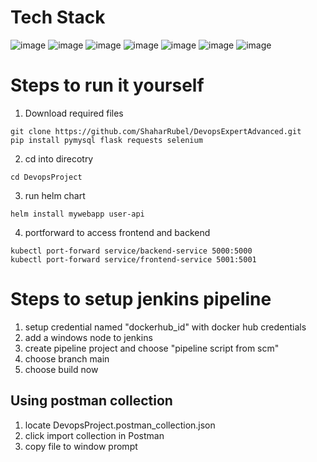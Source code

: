 # Tech Stack
![image](https://img.shields.io/badge/Python-FFD43B?style=for-the-badge&logo=python&logoColor=blue) ![image](https://img.shields.io/badge/MySQL-005C84?style=for-the-badge&logo=mysql&logoColor=white) ![image](https://img.shields.io/badge/Flask-000000?style=for-the-badge&logo=flask&logoColor=white) ![image](https://img.shields.io/badge/Selenium-43B02A?style=for-the-badge&logo=Selenium&logoColor=white) ![image](https://img.shields.io/badge/Jenkins-D24939?style=for-the-badge&logo=Jenkins&logoColor=white)
![image](https://img.shields.io/badge/Helm-0F1689?style=for-the-badge&logo=Helm&labelColor=0F1689) ![image](https://img.shields.io/badge/Docker%20Compose-2496ED?style=for-the-badge&logo=docker&logoColor=white)

# Steps to run it yourself
1. Download required files
```
git clone https://github.com/ShaharRubel/DevopsExpertAdvanced.git
pip install pymysql flask requests selenium
```
2. cd into direcotry
```commandline
cd DevopsProject
```
3. run helm chart
```commandline
helm install mywebapp user-api
```
4. portforward to access frontend and backend
```commandline
kubectl port-forward service/backend-service 5000:5000
kubectl port-forward service/frontend-service 5001:5001
```

# Steps to setup jenkins pipeline
1. setup credential named "dockerhub_id" with docker hub credentials
2. add a windows node to jenkins
3. create pipeline project and choose "pipeline script from scm"
4. choose branch main
5. choose build now

## Using postman collection
1. locate DevopsProject.postman_collection.json
2. click import collection in Postman
3. copy file to window prompt